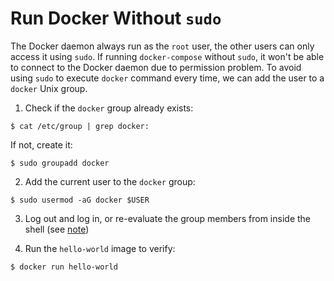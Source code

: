 # Run Docker Without `sudo`

The Docker daemon always run as the `root` user, the other users can only access it using `sudo`. If running `docker-compose` without `sudo`, it won't be able to connect to the Docker daemon due to permission problem. To avoid using `sudo` to execute `docker` command every time, we can add the user to a `docker` Unix group.

1. Check if the `docker` group already exists:

  ```console
  $ cat /etc/group | grep docker:
  ```

  If not, create it:

  ```console
  $ sudo groupadd docker
  ```

2. Add the current user to the `docker` group:

  ```console
  $ sudo usermod -aG docker $USER
  ```

3. Log out and log in, or re-evaluate the group members from inside the shell (see [note](https://github.com/YuKitAs/tech-note/blob/master/operating-system/linux/users-and-sudo-group.md))

4. Run the `hello-world` image to verify:

  ```console
  $ docker run hello-world
  ```
